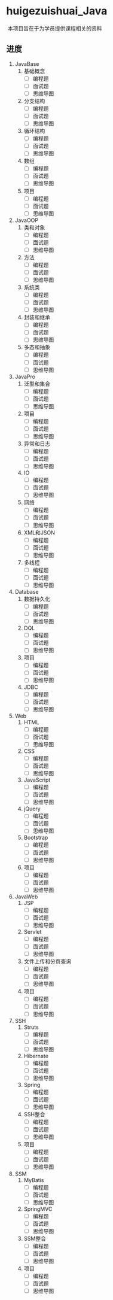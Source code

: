 # huigezuishuai_Java

​	本项目旨在于为学员提供课程相关的资料

## 进度	

1. JavaBase
   1. 基础概念
      - [ ] 编程题
      - [ ] 面试题
      - [ ] 思维导图
   1. 分支结构
      - [ ] 编程题
      - [ ] 面试题
      - [ ] 思维导图
   1. 循环结构
      - [ ] 编程题
      - [ ] 面试题
      - [ ] 思维导图
   1. 数组
      - [ ] 编程题
      - [ ] 面试题
      - [ ] 思维导图
   1. 项目
      - [ ] 编程题
      - [ ] 面试题
      - [ ] 思维导图
1. JavaOOP
   1. 类和对象
      - [ ] 编程题
      - [ ] 面试题
      - [ ] 思维导图
   1. 方法
      - [ ] 编程题
      - [ ] 面试题
      - [ ] 思维导图
   1. 系统类
      - [ ] 编程题
      - [ ] 面试题
      - [ ] 思维导图
   1. 封装和继承
      - [ ] 编程题
      - [ ] 面试题
      - [ ] 思维导图
   1. 多态和抽象
      - [ ] 编程题
      - [ ] 面试题
      - [ ] 思维导图
1. JavaPro
   1. 泛型和集合
      - [ ] 编程题
      - [ ] 面试题
      - [ ] 思维导图
   1. 项目
      - [ ] 编程题
      - [ ] 面试题
      - [ ] 思维导图
   1. 异常和日志
      - [ ] 编程题
      - [ ] 面试题
      - [ ] 思维导图
   1. IO
      - [ ] 编程题
      - [ ] 面试题
      - [ ] 思维导图
   1. 网络
      - [ ] 编程题
      - [ ] 面试题
      - [ ] 思维导图
   1. XML和JSON
      - [ ] 编程题
      - [ ] 面试题
      - [ ] 思维导图
   1. 多线程
      - [ ] 编程题
      - [ ] 面试题
      - [ ] 思维导图
1. Database
   1. 数据持久化
      - [ ] 编程题
      - [ ] 面试题
      - [ ] 思维导图
   1. DQL
      - [ ] 编程题
      - [ ] 面试题
      - [ ] 思维导图
   1. 项目
      - [ ] 编程题
      - [ ] 面试题
      - [ ] 思维导图
   1. JDBC
      - [ ] 编程题
      - [ ] 面试题
      - [ ] 思维导图
1. Web
   1. HTML
      - [ ] 编程题
      - [ ] 面试题
      - [ ] 思维导图
   1. CSS
      - [ ] 编程题
      - [ ] 面试题
      - [ ] 思维导图
   1. JavaScript
      - [ ] 编程题
      - [ ] 面试题
      - [ ] 思维导图
   1. jQuery
      - [ ] 编程题
      - [ ] 面试题
      - [ ] 思维导图
   1. Bootstrap
      - [ ] 编程题
      - [ ] 面试题
      - [ ] 思维导图
   1. 项目
      - [ ] 编程题
      - [ ] 面试题
      - [ ] 思维导图
1. JavaWeb
   1. JSP
      - [ ] 编程题
      - [ ] 面试题
      - [ ] 思维导图
   1. Servlet
      - [ ] 编程题
      - [ ] 面试题
      - [ ] 思维导图
   1. 文件上传和分页查询
      - [ ] 编程题
      - [ ] 面试题
      - [ ] 思维导图
   1. 项目
      - [ ] 编程题
      - [ ] 面试题
      - [ ] 思维导图
1. SSH
   1. Struts
      - [ ] 编程题
      - [ ] 面试题
      - [ ] 思维导图
   1. Hibernate
      - [ ] 编程题
      - [ ] 面试题
      - [ ] 思维导图
   1. Spring
      - [ ] 编程题
      - [ ] 面试题
      - [ ] 思维导图
   1. SSH整合
      - [ ] 编程题
      - [ ] 面试题
      - [ ] 思维导图 
   1. 项目
      - [ ] 编程题
      - [ ] 面试题
      - [ ] 思维导图
1. SSM
   1. MyBatis
      - [ ] 编程题
      - [ ] 面试题
      - [ ] 思维导图
   1. SpringMVC
      - [ ] 编程题
      - [ ] 面试题
      - [ ] 思维导图
   1. SSM整合
      - [ ] 编程题
      - [ ] 面试题
      - [ ] 思维导图
   1. 项目
      - [ ] 编程题
      - [ ] 面试题
      - [ ] 思维导图